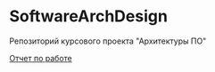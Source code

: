 # SoftwareArchDesign
Репозиторий курсового проекта "Архитектуры ПО"

[Отчет по работе](https://github.com/VasilyShaytan/SoftwareArchDesign/wiki/Report)
